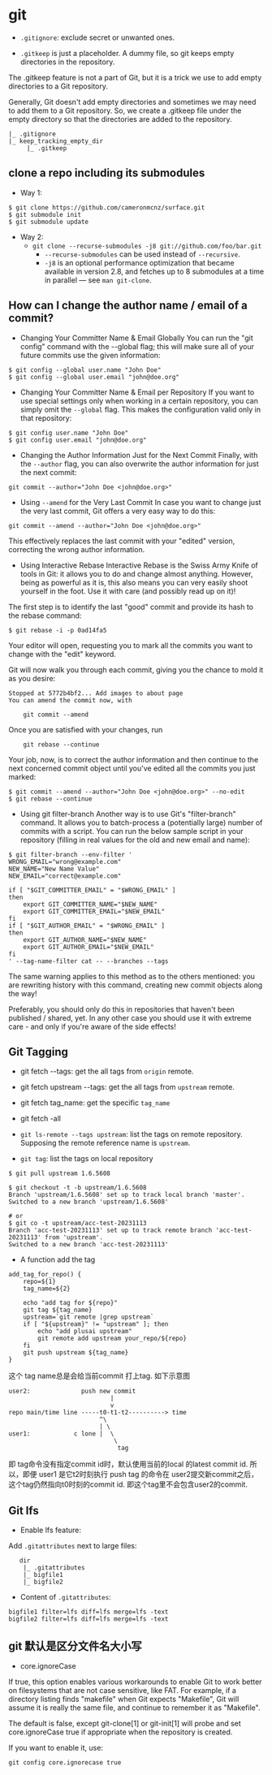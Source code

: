 # git

- `.gitignore`: exclude secret or unwanted ones.

- `.gitkeep` is just a placeholder. A dummy file, so git keeps empty directories in the repository.

The .gitkeep feature is not a part of Git, but it is a trick we use to add empty directories to a Git repository.

Generally, Git doesn't add empty directories and sometimes we may need to add them to a Git repository. So, we create a .gitkeep file under the empty directory so that the directories are added to the repository.

```
|_ .gitignore
|_ keep_tracking_empty_dir
     |_ .gitkeep
```

## clone a repo including its submodules
- Way 1:
```
$ git clone https://github.com/cameronmcnz/surface.git
$ git submodule init
$ git submodule update
```

- Way 2:
  - `git clone --recurse-submodules -j8 git://github.com/foo/bar.git`
    - `--recurse-submodules` can be used instead of `--recursive`.
    - `-j8` is an optional performance optimization that became available in version 2.8, and fetches up to 8 submodules at a time in parallel — see `man git-clone`.

## How can I change the author name / email of a commit?

- Changing Your Committer Name & Email Globally
You can run the "git config" command with the --global flag; this will make sure all of your future commits use the given information:
```
$ git config --global user.name "John Doe"
$ git config --global user.email "john@doe.org"
```

- Changing Your Committer Name & Email per Repository
If you want to use special settings only when working in a certain repository, you can simply omit the `--global` flag. This makes the configuration valid only in that repository:
```
$ git config user.name "John Doe"
$ git config user.email "john@doe.org"
```

- Changing the Author Information Just for the Next Commit
Finally, with the `--author` flag, you can also overwrite the author information for just the next commit:
```
git commit --author="John Doe <john@doe.org>"
```

- Using `--amend` for the Very Last Commit
In case you want to change just the very last commit, Git offers a very easy way to do this:
```
git commit --amend --author="John Doe <john@doe.org>"
```

This effectively replaces the last commit with your "edited" version, correcting the wrong author information.

- Using Interactive Rebase
Interactive Rebase is the Swiss Army Knife of tools in Git: it allows you to do and change almost anything. However, being as powerful as it is, this also means you can very easily shoot yourself in the foot. Use it with care (and possibly read up on it)!

The first step is to identify the last "good" commit and provide its hash to the rebase command:
```
$ git rebase -i -p 0ad14fa5
```

Your editor will open, requesting you to mark all the commits you want to change with the "edit" keyword.

Git will now walk you through each commit, giving you the chance to mold it as you desire:
```
Stopped at 5772b4bf2... Add images to about page
You can amend the commit now, with

    git commit --amend
```

Once you are satisfied with your changes, run
```
    git rebase --continue
```
Your job, now, is to correct the author information and then continue to the next concerned commit object until you've edited all the commits you just marked:
```
$ git commit --amend --author="John Doe <john@doe.org>" --no-edit
$ git rebase --continue
```


- Using git filter-branch
Another way is to use Git's "filter-branch" command. It allows you to batch-process a (potentially large) number of commits with a script.
You can run the below sample script in your repository (filling in real values for the old and new email and name):
```
$ git filter-branch --env-filter '
WRONG_EMAIL="wrong@example.com"
NEW_NAME="New Name Value"
NEW_EMAIL="correct@example.com"

if [ "$GIT_COMMITTER_EMAIL" = "$WRONG_EMAIL" ]
then
    export GIT_COMMITTER_NAME="$NEW_NAME"
    export GIT_COMMITTER_EMAIL="$NEW_EMAIL"
fi
if [ "$GIT_AUTHOR_EMAIL" = "$WRONG_EMAIL" ]
then
    export GIT_AUTHOR_NAME="$NEW_NAME"
    export GIT_AUTHOR_EMAIL="$NEW_EMAIL"
fi
' --tag-name-filter cat -- --branches --tags
```

The same warning applies to this method as to the others mentioned: you are rewriting history with this command, creating new commit objects along the way!

Preferably, you should only do this in repositories that haven't been published / shared, yet. In any other case you should use it with extreme care - and only if you're aware of the side effects!

## Git Tagging

- git fetch --tags: get the all tags from `origin` remote.

- git fetch upstream --tags: get the all tags from `upstream` remote.

- git fetch tag_name: get the specific `tag_name`

- git fetch -all

- `git ls-remote --tags upstream`: list the tags on remote repository. Supposing the remote reference name is `upstream`.
- `git tag`: list the tags on local repository

```
$ git pull upstream 1.6.5608

$ git checkout -t -b upstream/1.6.5608
Branch 'upstream/1.6.5608' set up to track local branch 'master'.
Switched to a new branch 'upstream/1.6.5608'

# or
$ git co -t upstream/acc-test-20231113
Branch 'acc-test-20231113' set up to track remote branch 'acc-test-20231113' from 'upstream'.
Switched to a new branch 'acc-test-20231113'
```
- A function add the tag
```
add_tag_for_repo() {
    repo=${1}
    tag_name=${2}

    echo "add tag for ${repo}"
    git tag ${tag_name}
    upstream=`git remote |grep upstream`
    if [ "${upstream}" != "upstream" ]; then
        echo "add plusai upstream"
        git remote add upstream your_repo/${repo}
    fi
    git push upstream ${tag_name}
}
```
这个 tag name总是会给当前commit 打上tag. 如下示意图

```
user2:              push new commit
                            |
                            v
repo main/time line -----t0-t1-t2----------> time
                         ^\
                         | \           
user1:            c lone |  \          
                             \
                              tag
```
即 tag命令没有指定commit id时，默认使用当前的local 的latest commit id. 
所以，即便 user1 是它t2时刻执行 push tag 的命令在 user2提交新commit之后，这个tag仍然指向t0时刻的commit id. 即这个tag里不会包含user2的commit.

## Git lfs

- Enable lfs feature:

Add `.gitattributes` next to large files:
```
   dir
    |_ .gitattributes
    |_ bigfile1
    |_ bigfile2
```

- Content of `.gitattributes`:
```
bigfile1 filter=lfs diff=lfs merge=lfs -text
bigfile2 filter=lfs diff=lfs merge=lfs -text
```


## git 默认是区分文件名大小写
- core.ignoreCase

If true, this option enables various workarounds to enable Git to work better on filesystems that are not case sensitive, like FAT.
For example, if a directory listing finds "makefile" when Git expects "Makefile", Git will assume it is really the same file, and continue to remember it as "Makefile".

The default is false, except git-clone[1] or git-init[1] will probe and set core.ignoreCase true if appropriate when the repository is created.

If you want to enable it, use:
```
git config core.ignorecase true
```


